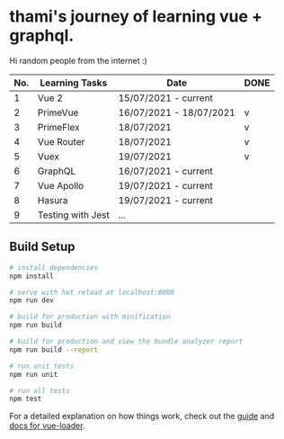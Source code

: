 # thami's journey of learning vue + graphql.

Hi random people from the internet :)

| No. | Learning Tasks | Date | DONE |
| ------ | ------ | ------ | ------ |
| 1 | Vue 2 | 15/07/2021 - current |  |
| 2 | PrimeVue | 16/07/2021 - 18/07/2021 | v |
| 3 | PrimeFlex | 18/07/2021 | v |
| 4 | Vue Router | 18/07/2021 | v |
| 5 | Vuex | 19/07/2021 | v |
| 6 | GraphQL | 16/07/2021 - current |  |
| 7 | Vue Apollo | 19/07/2021 - current |  |
| 8 | Hasura | 19/07/2021 - current |  |
| 9 | Testing with Jest | ... |  |

## Build Setup

``` bash
# install dependencies
npm install

# serve with hot reload at localhost:8080
npm run dev

# build for production with minification
npm run build

# build for production and view the bundle analyzer report
npm run build --report

# run unit tests
npm run unit

# run all tests
npm test
```

For a detailed explanation on how things work, check out the [guide](http://vuejs-templates.github.io/webpack/) and [docs for vue-loader](http://vuejs.github.io/vue-loader).
